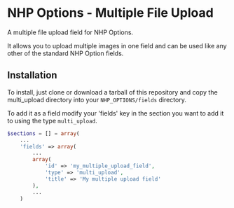 NHP Options - Multiple File Upload
==================================

A multiple file upload field for NHP Options.

It allows you to upload multiple images in one field and can be used like any other of the standard NHP Option fields.

## Installation

To install, just clone or download a tarball of this repository and copy the multi_upload directory into your `NHP_OPTIONS/fields` directory.

To add it as a field modify your 'fields' key in the section you want to add it to using the type `multi_upload`.

```php
$sections = [] = array(
	...
	'fields' => array(
		...
		array(
			'id' => 'my_multiple_upload_field',
			'type' => 'multi_upload',
			'title' => 'My multiple upload field'
		),
		...
	)
```

